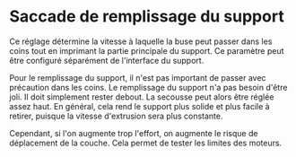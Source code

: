 Saccade de remplissage du support
===

Ce réglage détermine la vitesse à laquelle la buse peut passer dans les coins tout en imprimant la partie principale du support. Ce paramètre peut être configuré séparément de l'interface du support.

Pour le remplissage du support, il n'est pas important de passer avec précaution dans les coins. Le remplissage du support n'a pas besoin d'être joli. Il doit simplement rester debout. La secousse peut alors être réglée assez haut. En général, cela rend le support plus solide et plus facile à retirer, puisque la vitesse d'extrusion sera plus constante.

Cependant, si l'on augmente trop l'effort, on augmente le risque de déplacement de la couche. Cela permet de tester les limites des moteurs.
